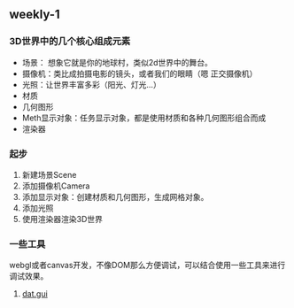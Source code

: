## weekly-1

### 3D世界中的几个核心组成元素
- 场景： 想象它就是你的地球村，类似2d世界中的舞台。
- 摄像机：类比成拍摄电影的镜头，或者我们的眼睛（嗯 正交摄像机）
- 光照：让世界丰富多彩（阳光、灯光...）
- 材质
- 几何图形
- Meth显示对象：任务显示对象，都是使用材质和各种几何图形组合而成
- 渲染器


### 起步
1. 新建场景Scene
2. 添加摄像机Camera
3. 添加显示对象：创建材质和几何图形，生成网格对象。
4. 添加光照
5. 使用渲染器渲染3D世界


### 一些工具
webgl或者canvas开发，不像DOM那么方便调试，可以结合使用一些工具来进行调试效果。
1. [dat.gui](https://github.com/dataarts/dat.gui)

